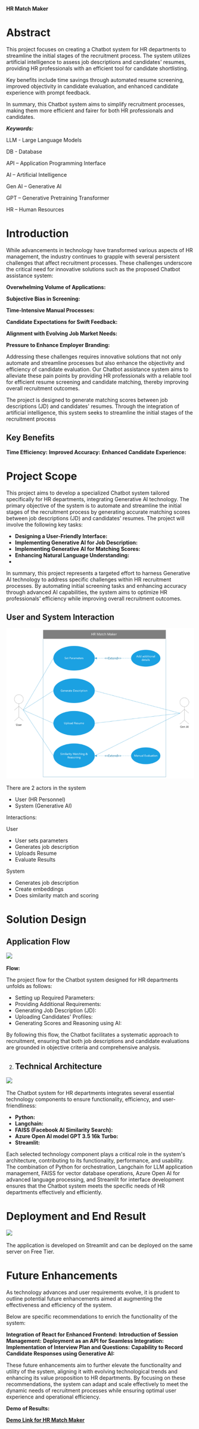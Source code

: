 **HR Match Maker**

<a name="_toc153862916"></a><a name="_toc156715634"></a><a name="_toc357866676"></a>
# **Abstract**

This project focuses on creating a Chatbot system for HR departments to streamline the initial stages of the recruitment process. The system utilizes artificial intelligence to assess job descriptions and candidates' resumes, providing HR professionals with an efficient tool for candidate shortlisting.

Key benefits include time savings through automated resume screening, improved objectivity in candidate evaluation, and enhanced candidate experience with prompt feedback.

In summary, this Chatbot system aims to simplify recruitment processes, making them more efficient and fairer for both HR professionals and candidates.

***Keywords:***

LLM - Large Language Models

DB - Database

API – Application Programming Interface

AI – Artificial Intelligence

Gen AI – Generative AI

GPT – Generative Pretraining Transformer

HR – Human Resources

# **Introduction**
While advancements in technology have transformed various aspects of HR management, the industry continues to grapple with several persistent challenges that affect recruitment processes. These challenges underscore the critical need for innovative solutions such as the proposed Chatbot assistance system:

**Overwhelming Volume of Applications:**

**Subjective Bias in Screening:**

**Time-Intensive Manual Processes:**

**Candidate Expectations for Swift Feedback:**

**Alignment with Evolving Job Market Needs:**

**Pressure to Enhance Employer Branding:**

Addressing these challenges requires innovative solutions that not only automate and streamline processes but also enhance the objectivity and efficiency of candidate evaluation. Our Chatbot assistance system aims to alleviate these pain points by providing HR professionals with a reliable tool for efficient resume screening and candidate matching, thereby improving overall recruitment outcomes.

The project is designed to generate matching scores between job descriptions (JD) and candidates' resumes. Through the integration of artificial intelligence, this system seeks to streamline the initial stages of the recruitment process

## **Key Benefits** 
**Time Efficiency:**
**Improved Accuracy:** 
**Enhanced Candidate Experience:** 


# **Project Scope**
This project aims to develop a specialized Chatbot system tailored specifically for HR departments, integrating Generative AI technology. The primary objective of the system is to automate and streamline the initial stages of the recruitment process by generating accurate matching scores between job descriptions (JD) and candidates' resumes. The project will involve the following key tasks:

- **Designing a User-Friendly Interface:**
- **Implementing Generative AI for Job Description:**
- **Implementing Generative AI for Matching Scores:**
- **Enhancing Natural Language Understanding:**
- 
In summary, this project represents a targeted effort to harness Generative AI technology to address specific challenges within HR recruitment processes. By automating initial screening tasks and enhancing accuracy through advanced AI capabilities, the system aims to optimize HR professionals' efficiency while improving overall recruitment outcomes.

## **User and System Interaction**
![Use Case](Images/Aspose.Words.4d269d10-4368-4e45-b921-1bfc6330fb8e.003.png)

There are 2 actors in the system 

- User (HR Personnel)
- System (Generative AI)

Interactions:

User

- User sets parameters 
- Generates job description
- Uploads Resume 
- Evaluate Results

System

- Generates job description
- Create embeddings
- Does similarity match and scoring

# **Solution Design**
## **Application Flow**
![](Aspose.Words.4d269d10-4368-4e45-b921-1bfc6330fb8e.004.png)

**Flow:**

The project flow for the Chatbot system designed for HR departments unfolds as follows:

- Setting up Required Parameters:
- Providing Additional Requirements:
- Generating Job Description (JD):
- Uploading Candidates' Profiles:
- Generating Scores and Reasoning using AI:

By following this flow, the Chatbot facilitates a systematic approach to recruitment, ensuring that both job descriptions and candidate evaluations are grounded in objective criteria and comprehensive analysis.


2. ## **Technical Architecture**
![](Aspose.Words.4d269d10-4368-4e45-b921-1bfc6330fb8e.005.png)


The Chatbot system for HR departments integrates several essential technology components to ensure functionality, efficiency, and user-friendliness:

- **Python:**
- **Langchain:**
- **FAISS (Facebook AI Similarity Search):**
- **Azure Open AI model GPT 3.5 16k Turbo:**
- **Streamlit:**

Each selected technology component plays a critical role in the system's architecture, contributing to its functionality, performance, and usability. The combination of Python for orchestration, Langchain for LLM application management, FAISS for vector database operations, Azure Open AI for advanced language processing, and Streamlit for interface development ensures that the Chatbot system meets the specific needs of HR departments effectively and efficiently.


# **Deployment and End Result**
![](Aspose.Words.4d269d10-4368-4e45-b921-1bfc6330fb8e.006.png)

The application is developed on Streamlit and can be deployed on the same server on Free Tier.


# **Future Enhancements**
As technology advances and user requirements evolve, it is prudent to outline potential future enhancements aimed at augmenting the effectiveness and efficiency of the system. 

Below are specific recommendations to enrich the functionality of the system:

**Integration of React for Enhanced Frontend:**
**Introduction of Session Management:**
**Deployment as an API for Seamless Integration:**
**Implementation of Interview Plan and Questions:**
**Capability to Record Candidate Responses using Generative AI:**

These future enhancements aim to further elevate the functionality and utility of the system, aligning it with evolving technological trends and enhancing its value proposition to HR departments. By focusing on these recommendations, the system can adapt and scale effectively to meet the dynamic needs of recruitment processes while ensuring optimal user experience and operational efficiency.


**Demo of Results:**

[**Demo Link for HR Match Maker**](https://drive.google.com/file/d/1_tpmQiaErGEDCpqY-2fioDng8aNOB4ug/view?usp=sharing)
